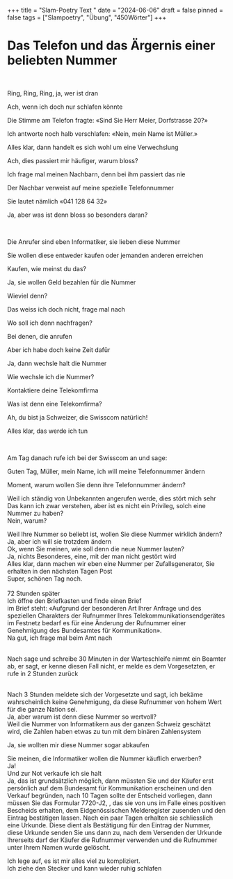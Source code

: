 +++
title = "Slam-Poetry Text "
date = "2024-06-06"
draft = false
pinned = false
tags = ["Slampoetry", "Übung", "450Wörter"]
+++


# Das Telefon und das Ärgernis einer beliebten Nummer

 

Ring, Ring, Ring, ja, wer ist dran

Ach, wenn ich doch nur schlafen könnte

Die Stimme am Telefon fragte: «Sind Sie Herr Meier, Dorfstrasse 20?»

Ich antworte noch halb verschlafen: «Nein, mein Name ist Müller.»

Alles klar, dann handelt es sich wohl um eine Verwechslung

Ach, dies passiert mir häufiger, warum bloss?

Ich frage mal meinen Nachbarn, denn bei ihm passiert das nie

Der Nachbar verweist auf meine spezielle Telefonnummer

Sie lautet nämlich «041 128 64 32»

Ja, aber was ist denn bloss so besonders daran?

 

Die Anrufer sind eben Informatiker, sie lieben diese Nummer

Sie wollen diese entweder kaufen oder jemanden anderen erreichen

Kaufen, wie meinst du das?

Ja, sie wollen Geld bezahlen für die Nummer

Wieviel denn?

Das weiss ich doch nicht, frage mal nach

Wo soll ich denn nachfragen?

Bei denen, die anrufen

Aber ich habe doch keine Zeit dafür

Ja, dann wechsle halt die Nummer

Wie wechsle ich die Nummer?

Kontaktiere deine Telekomfirma

Was ist denn eine Telekomfirma?

Ah, du bist ja Schweizer, die Swisscom natürlich!

Alles klar, das werde ich tun

 

Am Tag danach rufe ich bei der Swisscom an und sage:

Guten Tag, Müller, mein Name, ich will meine Telefonnummer ändern

Moment, warum wollen Sie denn ihre Telefonnummer ändern?

Weil ich ständig von Unbekannten angerufen werde, dies stört mich sehr\
Das kann ich zwar verstehen, aber ist es nicht ein Privileg, solch eine Nummer zu haben?\
Nein, warum? 

Weil Ihre Nummer so beliebt ist, wollen Sie diese Nummer wirklich ändern?\
Ja, aber ich will sie trotzdem ändern\
Ok, wenn Sie meinen, wie soll denn die neue Nummer lauten?\
Ja, nichts Besonderes, eine, mit der man nicht gestört wird\
Alles klar, dann machen wir eben eine Nummer per Zufallsgenerator, Sie erhalten in den nächsten Tagen Post\
Super, schönen Tag noch.\
\
72 Stunden später\
Ich öffne den Briefkasten und finde einen Brief\
im Brief steht: «Aufgrund der besonderen Art Ihrer Anfrage und des speziellen Charakters der Rufnummer Ihres Telekommunikationsendgerätes im Festnetz bedarf es für eine Änderung der Rufnummer einer Genehmigung des Bundesamtes für Kommunikation».\
Na gut, ich frage mal beim Amt nach

\
Nach sage und schreibe 30 Minuten in der Warteschleife nimmt ein Beamter ab, er sagt, er kenne diesen Fall nicht, er melde es dem Vorgesetzten, er rufe in 2 Stunden zurück

\
Nach 3 Stunden meldete sich der Vorgesetzte und sagt, ich bekäme wahrscheinlich keine Genehmigung, da diese Rufnummer von hohem Wert für die ganze Nation sei.\
Ja, aber warum ist denn diese Nummer so wertvoll?\
Weil die Nummer von Informatikern aus der ganzen Schweiz geschätzt wird, die Zahlen haben etwas zu tun mit dem binären Zahlensystem

Ja, sie wollten mir diese Nummer sogar abkaufen

Sie meinen, die Informatiker wollen die Nummer käuflich erwerben?\
Ja!\
Und zur Not verkaufe ich sie halt\
Ja, das ist grundsätzlich möglich, dann müssten Sie und der Käufer erst persönlich auf dem Bundesamt für Kommunikation erscheinen und den Verkauf begründen, nach 10 Tagen sollte der Entscheid vorliegen, dann müssen Sie das Formular 7720-J2, , das sie von uns im Falle eines positiven Bescheids erhalten, dem Eidgenössischen Melderegister zusenden und den Eintrag bestätigen lassen. Nach ein paar Tagen erhalten sie schliesslich eine Urkunde. Diese dient als Bestätigung für den Eintrag der Nummer, diese Urkunde senden Sie uns dann zu, nach dem Versenden der Urkunde Ihrerseits darf der Käufer die Rufnummer verwenden und die Rufnummer unter Ihrem Namen wurde gelöscht.

Ich lege auf, es ist mir alles viel zu kompliziert.\
Ich ziehe den Stecker und kann wieder ruhig schlafen